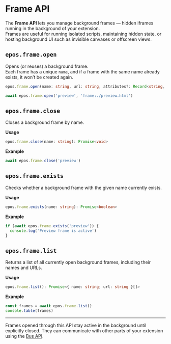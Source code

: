 # Frame API

The **Frame API** lets you manage background frames — hidden iframes running in the background of your extension.  
Frames are useful for running isolated scripts, maintaining hidden state, or hosting background UI such as invisible canvases or offscreen views.

## `epos.frame.open`

Opens (or reuses) a background frame.  
Each frame has a unique `name`, and if a frame with the same name already exists, it won’t be created again.

```ts
epos.frame.open(name: string, url: string, attributes?: Record<string, unknown>): Promise<void>
```

```js
await epos.frame.open('preview', 'frame:./preview.html')
```

## `epos.frame.close`

Closes a background frame by name.

**Usage**

```ts
epos.frame.close(name: string): Promise<void>
```

**Example**

```js
await epos.frame.close('preview')
```

## `epos.frame.exists`

Checks whether a background frame with the given name currently exists.

**Usage**

```ts
epos.frame.exists(name: string): Promise<boolean>
```

**Example**

```js
if (await epos.frame.exists('preview')) {
  console.log('Preview frame is active')
}
```

## `epos.frame.list`

Returns a list of all currently open background frames, including their names and URLs.

**Usage**

```ts
epos.frame.list(): Promise<{ name: string; url: string }[]>
```

**Example**

```js
const frames = await epos.frame.list()
console.table(frames)
```

---

Frames opened through this API stay active in the background until explicitly closed.
They can communicate with other parts of your extension using the [Bus API](/docs/api-bus).
